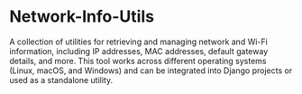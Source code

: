 # Network-Info-Utils
A collection of utilities for retrieving and managing network and Wi-Fi information, including IP addresses, MAC addresses, default gateway details, and more. This tool works across different operating systems (Linux, macOS, and Windows) and can be integrated into Django projects or used as a standalone utility.
